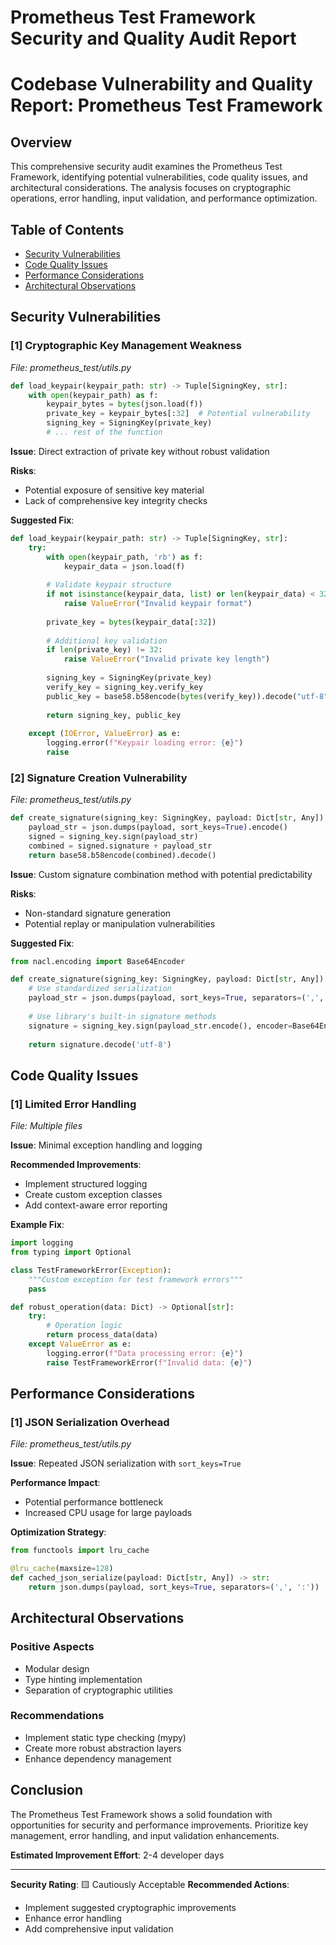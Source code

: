 # Prometheus Test Framework Security and Quality Audit Report

# Codebase Vulnerability and Quality Report: Prometheus Test Framework

## Overview

This comprehensive security audit examines the Prometheus Test Framework, identifying potential vulnerabilities, code quality issues, and architectural considerations. The analysis focuses on cryptographic operations, error handling, input validation, and performance optimization.

## Table of Contents
- [Security Vulnerabilities](#security-vulnerabilities)
- [Code Quality Issues](#code-quality-issues)
- [Performance Considerations](#performance-considerations)
- [Architectural Observations](#architectural-observations)

## Security Vulnerabilities

### [1] Cryptographic Key Management Weakness
_File: prometheus_test/utils.py_

```python
def load_keypair(keypair_path: str) -> Tuple[SigningKey, str]:
    with open(keypair_path) as f:
        keypair_bytes = bytes(json.load(f))
        private_key = keypair_bytes[:32]  # Potential vulnerability
        signing_key = SigningKey(private_key)
        # ... rest of the function
```

**Issue**: Direct extraction of private key without robust validation

**Risks**:
- Potential exposure of sensitive key material
- Lack of comprehensive key integrity checks

**Suggested Fix**:
```python
def load_keypair(keypair_path: str) -> Tuple[SigningKey, str]:
    try:
        with open(keypair_path, 'rb') as f:
            keypair_data = json.load(f)
            
        # Validate keypair structure
        if not isinstance(keypair_data, list) or len(keypair_data) < 32:
            raise ValueError("Invalid keypair format")
        
        private_key = bytes(keypair_data[:32])
        
        # Additional key validation
        if len(private_key) != 32:
            raise ValueError("Invalid private key length")
        
        signing_key = SigningKey(private_key)
        verify_key = signing_key.verify_key
        public_key = base58.b58encode(bytes(verify_key)).decode("utf-8")
        
        return signing_key, public_key
    
    except (IOError, ValueError) as e:
        logging.error(f"Keypair loading error: {e}")
        raise
```

### [2] Signature Creation Vulnerability
_File: prometheus_test/utils.py_

```python
def create_signature(signing_key: SigningKey, payload: Dict[str, Any]) -> str:
    payload_str = json.dumps(payload, sort_keys=True).encode()
    signed = signing_key.sign(payload_str)
    combined = signed.signature + payload_str
    return base58.b58encode(combined).decode()
```

**Issue**: Custom signature combination method with potential predictability

**Risks**:
- Non-standard signature generation
- Potential replay or manipulation vulnerabilities

**Suggested Fix**:
```python
from nacl.encoding import Base64Encoder

def create_signature(signing_key: SigningKey, payload: Dict[str, Any]) -> str:
    # Use standardized serialization
    payload_str = json.dumps(payload, sort_keys=True, separators=(',', ':'))
    
    # Use library's built-in signature methods
    signature = signing_key.sign(payload_str.encode(), encoder=Base64Encoder)
    
    return signature.decode('utf-8')
```

## Code Quality Issues

### [1] Limited Error Handling
_File: Multiple files_

**Issue**: Minimal exception handling and logging

**Recommended Improvements**:
- Implement structured logging
- Create custom exception classes
- Add context-aware error reporting

**Example Fix**:
```python
import logging
from typing import Optional

class TestFrameworkError(Exception):
    """Custom exception for test framework errors"""
    pass

def robust_operation(data: Dict) -> Optional[str]:
    try:
        # Operation logic
        return process_data(data)
    except ValueError as e:
        logging.error(f"Data processing error: {e}")
        raise TestFrameworkError(f"Invalid data: {e}")
```

## Performance Considerations

### [1] JSON Serialization Overhead
_File: prometheus_test/utils.py_

**Issue**: Repeated JSON serialization with `sort_keys=True`

**Performance Impact**:
- Potential performance bottleneck
- Increased CPU usage for large payloads

**Optimization Strategy**:
```python
from functools import lru_cache

@lru_cache(maxsize=128)
def cached_json_serialize(payload: Dict[str, Any]) -> str:
    return json.dumps(payload, sort_keys=True, separators=(',', ':'))
```

## Architectural Observations

### Positive Aspects
- Modular design
- Type hinting implementation
- Separation of cryptographic utilities

### Recommendations
- Implement static type checking (mypy)
- Create more robust abstraction layers
- Enhance dependency management

## Conclusion

The Prometheus Test Framework shows a solid foundation with opportunities for security and performance improvements. Prioritize key management, error handling, and input validation enhancements.

**Estimated Improvement Effort**: 2-4 developer days

---

**Security Rating**: 🟨 Cautiously Acceptable
**Recommended Actions**: 
- Implement suggested cryptographic improvements
- Enhance error handling
- Add comprehensive input validation